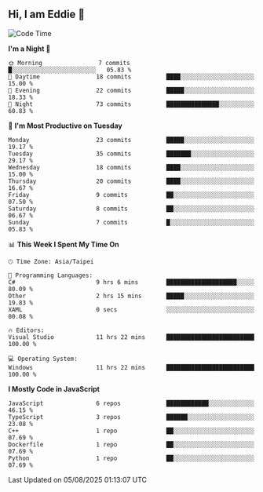## Hi, I am Eddie 👋

<!--START_SECTION:waka-->
![Code Time](http://img.shields.io/badge/Code%20Time-751%20hrs%2047%20mins-blue)

**I'm a Night 🦉** 

```text
🌞 Morning                7 commits           █░░░░░░░░░░░░░░░░░░░░░░░░   05.83 % 
🌆 Daytime                18 commits          ████░░░░░░░░░░░░░░░░░░░░░   15.00 % 
🌃 Evening                22 commits          █████░░░░░░░░░░░░░░░░░░░░   18.33 % 
🌙 Night                  73 commits          ███████████████░░░░░░░░░░   60.83 % 
```
📅 **I'm Most Productive on Tuesday** 

```text
Monday                   23 commits          █████░░░░░░░░░░░░░░░░░░░░   19.17 % 
Tuesday                  35 commits          ███████░░░░░░░░░░░░░░░░░░   29.17 % 
Wednesday                18 commits          ████░░░░░░░░░░░░░░░░░░░░░   15.00 % 
Thursday                 20 commits          ████░░░░░░░░░░░░░░░░░░░░░   16.67 % 
Friday                   9 commits           ██░░░░░░░░░░░░░░░░░░░░░░░   07.50 % 
Saturday                 8 commits           ██░░░░░░░░░░░░░░░░░░░░░░░   06.67 % 
Sunday                   7 commits           █░░░░░░░░░░░░░░░░░░░░░░░░   05.83 % 
```


📊 **This Week I Spent My Time On** 

```text
🕑︎ Time Zone: Asia/Taipei

💬 Programming Languages: 
C#                       9 hrs 6 mins        ████████████████████░░░░░   80.09 % 
Other                    2 hrs 15 mins       █████░░░░░░░░░░░░░░░░░░░░   19.83 % 
XAML                     0 secs              ░░░░░░░░░░░░░░░░░░░░░░░░░   00.08 % 

🔥 Editors: 
Visual Studio            11 hrs 22 mins      █████████████████████████   100.00 % 

💻 Operating System: 
Windows                  11 hrs 22 mins      █████████████████████████   100.00 % 
```

**I Mostly Code in JavaScript** 

```text
JavaScript               6 repos             ████████████░░░░░░░░░░░░░   46.15 % 
TypeScript               3 repos             ██████░░░░░░░░░░░░░░░░░░░   23.08 % 
C++                      1 repo              ██░░░░░░░░░░░░░░░░░░░░░░░   07.69 % 
Dockerfile               1 repo              ██░░░░░░░░░░░░░░░░░░░░░░░   07.69 % 
Python                   1 repo              ██░░░░░░░░░░░░░░░░░░░░░░░   07.69 % 
```




 Last Updated on 05/08/2025 01:13:07 UTC
<!--END_SECTION:waka-->
